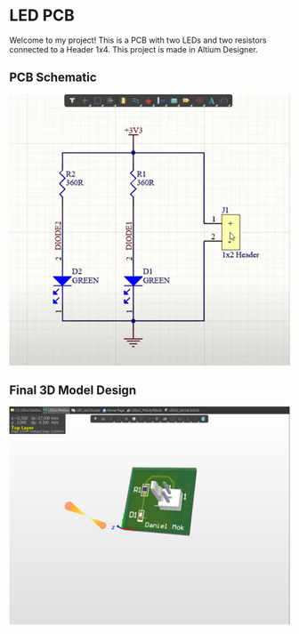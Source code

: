 # LED PCB
Welcome to my project! This is a PCB with two LEDs and two resistors connected to a Header 1x4. This project is made in Altium Designer. 

## PCB Schematic
![PCB Schematic](Schematic.png)
## Final 3D Model Design
![3D Model of PCB](3D_Model.png)

